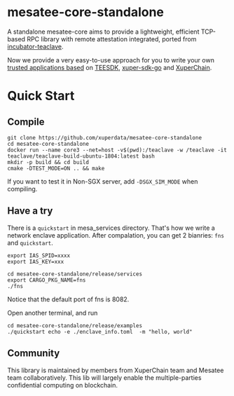 # mesatee-core-standalone
A standalone mesatee-core aims to provide a lightweight, efficient TCP-based RPC library with remote attestation integrated, ported from [incubator-teaclave](https://github.com/apache/incubator-teaclave).

Now we provide a very easy-to-use approach for you to write your own [trusted applications based](apps_zh.md) on [TEESDK](https://github.com/xuperdata/teesdk), [xuper-sdk-go](https://github.com/xuperdata/xuper-sdk-go) and [XuperChain](https://github.com/xuperchain/xuperchain). 

# Quick Start

## Compile
```
git clone https://github.com/xuperdata/mesatee-core-standalone
cd mesatee-core-standalone
docker run --name core3 --net=host -v$(pwd):/teaclave -w /teaclave -it teaclave/teaclave-build-ubuntu-1804:latest bash
mkdir -p build && cd build
cmake -DTEST_MODE=ON .. && make
```
If you want to test it in Non-SGX server, add `-DSGX_SIM_MODE` when compiling.

## Have a try 

There is a `quickstart` in mesa_services directory. That's how we write a network enclave application. After compalation, you can get 2 bianries: `fns` and `quickstart`. 

```
export IAS_SPID=xxxx
export IAS_KEY=xxx

cd mesatee-core-standalone/release/services
export CARGO_PKG_NAME=fns
./fns
```
Notice that the default port of fns is 8082.

Open another terminal, and run
```
cd mesatee-core-standalone/release/examples
./quickstart echo -e ./enclave_info.toml  -m "hello, world"
```
 
## Community 
This library is maintained by members from XuperChain team and Mesatee team collaboratively. This lib will largely enable the multiple-parties confidential computing on blockchain. 
